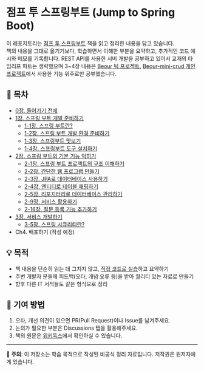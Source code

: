 # 점프 투 스프링부트 (Jump to Spring Boot)

이 레포지토리는 [점프 투 스프링부트](https://wikidocs.net/book/7601) 책을 읽고 정리한 내용을 담고 있습니다.  
책의 내용을 그대로 옮기기보다, 학습하면서 이해한 부분을 요약하고, 추가적인 코드 예시와 메모를 기록합니다.
REST API를 사용한 서버 개발을 공부하고 있어서 교재의 타임리프 파트는 생략했으며 3~4장 내용은 [Beour 팀 프로젝트](https://github.com/beour-team/beour-be), [Beour-mini-crud 개인 프로젝트](https://github.com/semInDev/beour-mini-crud)에서 사용한 기능 위주로만 공부했습니다.

## 📖 목차
- [0장. 들어가기 전에](notes/ch00-preface.md)
- [1장. 스프링 부트 개발 준비하기](notes/ch01)
	- [1-1장. 스프링 부트란?](notes/ch01/ch01-1-스프링-부트란?.md)
	- [1-2장. 스프링 부트 개발 환경 준비하기](notes/ch01/ch01-2-스프링-부트-개발-환경-준비하기.md)
	- [1-3장. 스프링부트 맛보기](notes/ch01/ch01-3-스프링부트-맛보기.md)
	- [1-4장. 스프링부트 도구 설치하기](notes/ch01/ch01-4-스프링부트-도구-설치하기.md)
- [2장. 스프링 부트의 기본 기능 익히기](notes/ch02)
	- [2-1장. 스프링 부트 프로젝트의 구조 이해하기](notes/ch02/ch02-1-스프링-부트-프로젝트의-구조-이해하기.md)
	- [2-2장. 간단한 웹 프로그램 만들기](notes/ch02/ch02-2-간단한-웹-프로그램-만들기.md)
   	- [2-3장. JPA로 데이터베이스 사용하기](notes/ch02/ch02-3-JPA로-데이터베이스-사용하기.md)
	- [2-4장. 엔티티로 테이블 매핑하기](notes/ch02/ch02-4-엔티티로-테이블-매핑하기.md)
    - [2-5장. 리포지터리로 데이터베이스 관리하기](notes/ch02/ch02-5-리포지터리로-데이터베이스-관리하기.md)  	
    - [2-9장. 서비스 활용하기](notes/ch02/ch02-9-서비스-활용하기.md)
    - [2-16장. 질문 등록 기능 추가하기](notes/ch02/ch02-16-질문-등록-기능-추가하기.md)
- [3장. 서비스 개발하기](notes/ch03)
    - [3-5장. 스프링 시큐리티란?](notes/ch03/ch03-5-스프링-시큐리티란.md)
- Ch4. 배포하기 (작성 예정)

## 💡 목적
- 책 내용을 단순히 읽는 데 그치지 않고, [직접 코드로 실습](https://github.com/semInDev/beour-mini-crud)하고 요약하기
- 주변 개발자 분들께 피드백(오타, 개념 오류 등)을 받아 퀄리티 있는 자료로 만들기
- 향후 다른 IT 서적들도 같은 형식으로 정리

## 🤝 기여 방법
1. 오타, 개선 의견이 있으면 PR(Pull Request)이나 Issue를 남겨주세요.
2. 논의가 필요한 부분은 Discussions 탭을 활용해주세요.
3. 책의 원문은 [위키독스](https://wikidocs.net/book/7601)에서 확인하실 수 있습니다.

---

📌 **주의**: 이 저장소는 학습 목적으로 작성된 비공식 정리 자료입니다. 저작권은 원저자에게 있습니다.
